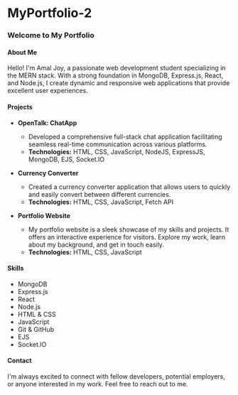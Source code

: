 # MyPortfolio-2

### Welcome to My Portfolio

#### About Me
Hello! I'm Amal Joy, a passionate web development student specializing in the MERN stack. With a strong foundation in MongoDB, Express.js, React, and Node.js, I create dynamic and responsive web applications that provide excellent user experiences.

#### Projects
- **OpenTalk: ChatApp**
  - Developed a comprehensive full-stack chat application facilitating seamless real-time communication across various platforms.
  - **Technologies:** HTML, CSS, JavaScript, NodeJS, ExpressJS, MongoDB, EJS, Socket.IO

- **Currency Converter**
  - Created a currency converter application that allows users to quickly and easily convert between different currencies.
  - **Technologies:** HTML, CSS, JavaScript, Fetch API

- **Portfolio Website**
  - My portfolio website is a sleek showcase of my skills and projects. It offers an interactive experience for visitors. Explore my work, learn about my background, and get in touch easily.
  - **Technologies:** HTML, CSS, JavaScript

#### Skills
- MongoDB
- Express.js
- React
- Node.js
- HTML & CSS
- JavaScript
- Git & GitHub
- EJS
- Socket.IO

#### Contact
I'm always excited to connect with fellow developers, potential employers, or anyone interested in my work. Feel free to reach out to me.

